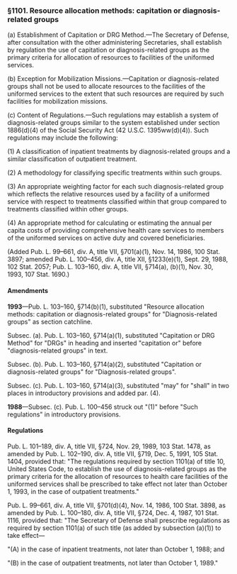 ### §1101. Resource allocation methods: capitation or diagnosis-related groups ###

(a) Establishment of Capitation or DRG Method.—The Secretary of Defense, after consultation with the other administering Secretaries, shall establish by regulation the use of capitation or diagnosis-related groups as the primary criteria for allocation of resources to facilities of the uniformed services.

(b) Exception for Mobilization Missions.—Capitation or diagnosis-related groups shall not be used to allocate resources to the facilities of the uniformed services to the extent that such resources are required by such facilities for mobilization missions.

(c) Content of Regulations.—Such regulations may establish a system of diagnosis-related groups similar to the system established under section 1886(d)(4) of the Social Security Act (42 U.S.C. 1395ww(d)(4)). Such regulations may include the following:

(1) A classification of inpatient treatments by diagnosis-related groups and a similar classification of outpatient treatment.

(2) A methodology for classifying specific treatments within such groups.

(3) An appropriate weighting factor for each such diagnosis-related group which reflects the relative resources used by a facility of a uniformed service with respect to treatments classified within that group compared to treatments classified within other groups.

(4) An appropriate method for calculating or estimating the annual per capita costs of providing comprehensive health care services to members of the uniformed services on active duty and covered beneficiaries.

(Added Pub. L. 99–661, div. A, title VII, §701(a)(1), Nov. 14, 1986, 100 Stat. 3897; amended Pub. L. 100–456, div. A, title XII, §1233(e)(1), Sept. 29, 1988, 102 Stat. 2057; Pub. L. 103–160, div. A, title VII, §714(a), (b)(1), Nov. 30, 1993, 107 Stat. 1690.)

#### Amendments ####

**1993**—Pub. L. 103–160, §714(b)(1), substituted "Resource allocation methods: capitation or diagnosis-related groups" for "Diagnosis-related groups" as section catchline.

Subsec. (a). Pub. L. 103–160, §714(a)(1), substituted "Capitation or DRG Method" for "DRGs" in heading and inserted "capitation or" before "diagnosis-related groups" in text.

Subsec. (b). Pub. L. 103–160, §714(a)(2), substituted "Capitation or diagnosis-related groups" for "Diagnosis-related groups".

Subsec. (c). Pub. L. 103–160, §714(a)(3), substituted "may" for "shall" in two places in introductory provisions and added par. (4).

**1988**—Subsec. (c). Pub. L. 100–456 struck out "(1)" before "Such regulations" in introductory provisions.

#### Regulations ####

Pub. L. 101–189, div. A, title VII, §724, Nov. 29, 1989, 103 Stat. 1478, as amended by Pub. L. 102–190, div. A, title VII, §719, Dec. 5, 1991, 105 Stat. 1404, provided that: "The regulations required by section 1101(a) of title 10, United States Code, to establish the use of diagnosis-related groups as the primary criteria for the allocation of resources to health care facilities of the uniformed services shall be prescribed to take effect not later than October 1, 1993, in the case of outpatient treatments."

Pub. L. 99–661, div. A, title VII, §701(d)(4), Nov. 14, 1986, 100 Stat. 3898, as amended by Pub. L. 100–180, div. A, title VII, §724, Dec. 4, 1987, 101 Stat. 1116, provided that: "The Secretary of Defense shall prescribe regulations as required by section 1101(a) of such title (as added by subsection (a)(1)) to take effect—

"(A) in the case of inpatient treatments, not later than October 1, 1988; and

"(B) in the case of outpatient treatments, not later than October 1, 1989."